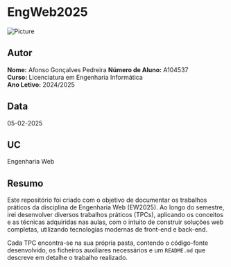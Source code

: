# EngWeb2025


![Picture](https://avatars.githubusercontent.com/u/95723167?v=4)

## Autor
**Nome:** Afonso Gonçalves Pedreira
**Número de Aluno:** A104537  
**Curso:** Licenciatura em Engenharia Informática  
**Ano Letivo:** 2024/2025

## Data
05-02-2025

## UC
Engenharia Web

## Resumo

Este repositório foi criado com o objetivo de documentar os trabalhos práticos da disciplina de Engenharia Web (EW2025). Ao longo do semestre, irei desenvolver diversos trabalhos práticos (TPCs), aplicando os conceitos e as técnicas adquiridas nas aulas, com o intuito de construir soluções web completas, utilizando tecnologias modernas de front-end e back-end.

Cada TPC encontra-se na sua própria pasta, contendo o código-fonte desenvolvido, os ficheiros auxiliares necessários e um `README.md` que descreve em detalhe o trabalho realizado. 
